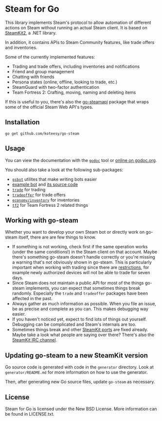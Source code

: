 # Steam for Go

This library implements Steam's protocol to allow automation of different actions on Steam without running an actual Steam client. It is based on [SteamKit2](https://github.com/SteamRE/SteamKit), a .NET library.

In addition, it contains APIs to Steam Community features, like trade offers and inventories.

Some of the currently implemented features:

  * Trading and trade offers, including inventories and notifications
  * Friend and group management
  * Chatting with friends
  * Persona states (online, offline, looking to trade, etc.)
  * SteamGuard with two-factor authentication
  * Team Fortress 2: Crafting, moving, naming and deleting items

If this is useful to you, there's also the [go-steamapi](https://github.com/koteesy/go-steamapi) package that wraps some of the official Steam Web API's types.

## Installation

    go get github.com/koteesy/go-steam

## Usage

You can view the documentation with the [`godoc`](http://golang.org/cmd/godoc) tool or
[online on godoc.org](http://godoc.org/github.com/koteesy/go-steam).

You should also take a look at the following sub-packages:

  * [`gsbot`](http://godoc.org/github.com/koteesy/go-steam/gsbot) utilites that make writing bots easier
  * [example bot](http://godoc.org/github.com/koteesy/go-steam/gsbot/gsbot) and [its source code](https://github.com/koteesy/go-steam/blob/master/gsbot/gsbot/gsbot.go)
  * [`trade`](http://godoc.org/github.com/koteesy/go-steam/trade) for trading
  * [`tradeoffer`](http://godoc.org/github.com/koteesy/go-steam/tradeoffer) for trade offers
  * [`economy/inventory`](http://godoc.org/github.com/koteesy/go-steam/economy/inventory) for inventories
  * [`tf2`](http://godoc.org/github.com/koteesy/go-steam/tf2) for Team Fortress 2 related things

## Working with go-steam

Whether you want to develop your own Steam bot or directly work on go-steam itself, there are are few things to know.

 * If something is not working, check first if the same operation works (under the same conditions!) in the Steam client on that account. Maybe there's something go-steam doesn't handle correctly or you're missing a warning that's not obviously shown in go-steam. This is particularly important when working with trading since there are [restrictions](https://support.steampowered.com/kb_article.php?ref=1047-edfm-2932), for example newly authorized devices will not be able to trade for seven days.
 * Since Steam does not maintain a public API for most of the things go-steam implements, you can expect that sometimes things break randomly. Especially the `trade` and `tradeoffer` packages have been affected in the past.
 * Always gather as much information as possible. When you file an issue, be as precise and complete as you can. This makes debugging way easier.
 * If you haven't noticed yet, expect to find lots of things out yourself. Debugging can be complicated and Steam's internals are too.
 * Sometimes things break and other [SteamKit ports](https://github.com/SteamRE/SteamKit/wiki/Ports) are fixed already. Maybe take a look what people are saying over there? There's also the [SteamKit IRC channel](https://github.com/SteamRE/SteamKit/wiki#contact).

## Updating go-steam to a new SteamKit version

Go source code is generated with code in the `generator` directory.
Look at `generator/README.md` for more information on how to use the generator.

Then, after generating new Go source files, update `go-steam` as necessary.

## License

Steam for Go is licensed under the New BSD License. More information can be found in LICENSE.txt.

